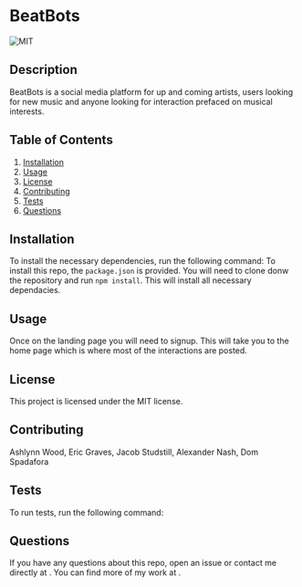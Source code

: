 # BeatBots 

  ![MIT](https://img.shields.io/badge/license-MIT-green)

  ## Description
  BeatBots is a social media platform for up and coming artists, users looking for new music and anyone looking for interaction prefaced on musical interests.

  ## Table of Contents
  1. [Installation](#installation)
  2. [Usage](#usage)
  3. [License](#license)
  4. [Contributing](#contributing)
  5. [Tests](#tests)
  6. [Questions](#questions)

  ## Installation
  To install the necessary dependencies, run the following command:
  To install this repo, the `package.json` is provided. You will need to clone donw the repository and run `npm install`. This will install all necessary dependacies.

  ## Usage
  Once on the landing page you will need to signup. This will take you to the home page which is where most of the interactions are posted.

  ## License 
  This project is licensed under the MIT license.

  ## Contributing
  Ashlynn Wood, Eric Graves, Jacob Studstill, Alexander Nash, Dom Spadafora

  ## Tests
  To run tests, run the following command:
  
  
  ## Questions
  If you have any questions about this repo, open an issue or contact me directly at [](mailto:).
  You can find more of my work at [](https://www.github.com/).

